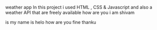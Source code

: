 weather app
In this project i used HTML , CSS & Javascript and also a weather API that are freely available
how are you
i am shivam

is my name is helo how are you fine thanku